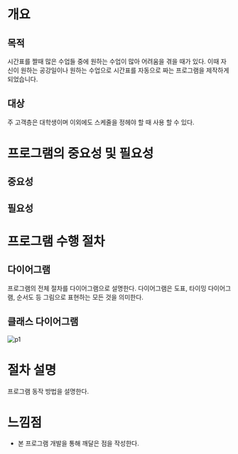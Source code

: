 # 개요

## 목적
시간표를 짤때 많은 수업들 중에 원하는 수업이 많아 어려움을 겪을 때가 있다. 이때 자신이 원하는 공강일이나 원하는 수업으로 시간표를 자동으로 짜는 프로그램을 제작하게 되었습니다.
## 대상
주 고객층은 대학생이며 이외에도 스케줄을 정헤야 할 때 사용 할 수 있다.

# 프로그램의 중요성 및 필요성
## 중요성

## 필요성

# 프로그램 수행 절차
## 다이어그램
프로그램의 전체 절차를 다이어그램으로 설명한다.
다이어그램은 도표, 타이밍 다이어그램, 순서도 등 그림으로 표현하는 모든 것을 의미한다.

## 클래스 다이어그램
![p1](https://github.com/user-attachments/assets/7e77f7f8-cdb5-4e48-a1b3-e46d9190244b)


# 절차 설명
프로그램 동작 방법을 설명한다.

# 느낌점
- 본 프로그램 개발을 통해 깨달은 점을 작성한다.